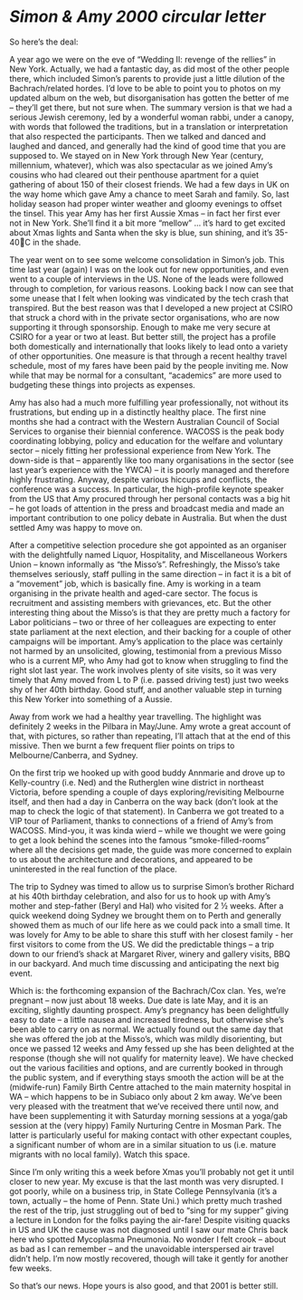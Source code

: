 # _Simon & Amy	2000 circular letter_ 

So here’s the deal:  

A year ago we were on the eve of “Wedding II: revenge of the rellies” in New York.  Actually, we had a fantastic day, as did most of the other people there, which included Simon’s parents to provide just a little dilution of the Bachrach/related hordes.  I’d love to be able to point you to photos on my updated album on the web, but disorganisation has gotten the better of me – they’ll get there, but not sure when.  The summary version is that we had a serious Jewish ceremony, led by a wonderful woman rabbi, under a canopy, with words that followed the traditions, but in a translation or interpretation that also respected the participants.  Then we talked and danced and laughed and danced, and generally had the kind of good time that you are supposed to.  We stayed on in New York through New Year (century, millennium, whatever), which was also spectacular as we joined Amy’s cousins who had cleared out their penthouse apartment for a quiet gathering of about 150 of their closest friends.  We had a few days in UK on the way home which gave Amy a chance to meet Sarah and family.  So, last holiday season had proper winter weather and gloomy evenings to offset the tinsel.  This year Amy has her first Aussie Xmas – in fact her first ever not in New York.  She’ll find it a bit more “mellow” …  it’s hard to get excited about Xmas lights and Santa when the sky is blue, sun shining, and it’s 35-40C in the shade.  

The year went on to see some welcome consolidation in Simon’s job.  This time last year (again) I was on the look out for new opportunities, and even went to a couple of interviews in the US.  None of the leads were followed through to completion, for various reasons.  Looking back I now can see that some unease that I felt when looking was vindicated by the tech crash that transpired.  But the best reason was that I developed a new project at CSIRO that struck a chord with in the private sector organisations, who are now supporting it through sponsorship.  Enough to make me very secure at CSIRO for a year or two at least.  But better still, the project has a profile both domestically and internationally that looks likely to lead onto a variety of other opportunities.  One measure is that through a recent healthy travel schedule, most of my fares have been paid by the people inviting me.  Now while that may be normal for a consultant, “academics” are more used to budgeting these things into projects as expenses.  

Amy has also had a much more fulfilling year professionally, not without its frustrations, but ending up in a distinctly healthy place.  The first nine months she had a contract with the Western Australian Council of Social Services to organise their biennial conference.  WACOSS is the peak body coordinating lobbying, policy and education for the welfare and voluntary sector – nicely fitting her professional experience from New York. The down-side is that – apparently like too many organisations in the sector (see last year’s experience with the YWCA) – it is poorly managed and therefore highly frustrating.  Anyway, despite various hiccups and conflicts, the conference was a success.  In particular, the high-profile keynote speaker from the US that Amy procured through her personal contacts was a big hit – he got loads of attention in the press and broadcast media and made an important contribution to one policy debate in Australia.  But when the dust settled Amy was happy to move on.  

After a competitive selection procedure she got appointed as an organiser with the delightfully named Liquor, Hospitality, and Miscellaneous Workers Union – known informally as “the Misso’s”.  Refreshingly, the Misso’s take themselves seriously, staff pulling in the same direction – in fact it is a bit of a “movement” job, which is basically fine.  Amy is working in a team organising in the private health and aged-care sector.  The focus is recruitment and assisting members with grievances, etc.  But the other interesting thing about the Misso’s is that they are pretty much a factory for Labor politicians – two or three of her colleagues are expecting to enter state parliament at the next election, and their backing for a couple of other campaigns will be important.  Amy’s application to the place was certainly not harmed by an unsolicited, glowing, testimonial from a previous Misso who is a current MP, who Amy had got to know when struggling to find the right slot last year.  The work involves plenty of site visits, so it was very timely that Amy moved from L to P (i.e. passed driving test) just two weeks shy of her 40th birthday.  Good stuff, and another valuable step in turning this New Yorker into something of a Aussie.  

Away from work we had a healthy year travelling.  The highlight was definitely 2 weeks in the Pilbara in May/June.  Amy wrote a great account of that, with pictures, so rather than repeating, I’ll attach that at the end of this missive.  Then we burnt a few frequent flier points on trips to Melbourne/Canberra, and Sydney.  

On the first trip we hooked up with good buddy Annmarie and drove up to Kelly-country (i.e. Ned) and the Rutherglen wine district in northeast Victoria, before spending a couple of days exploring/revisiting Melbourne itself, and then had a day in Canberra on the way back (don’t look at the map to check the logic of that statement).  In Canberra we got treated to a VIP tour of Parliament, thanks to connections of a friend of Amy’s from WACOSS.  Mind-you, it was kinda wierd – while we thought we were going to get a look behind the scenes into the  famous “smoke-filled-rooms” where all the decisions get made, the guide was more concerned to explain to us about the architecture and decorations, and appeared to be uninterested in the real function of the place.  

The trip to Sydney was timed to allow us to surprise Simon’s brother Richard at his 40th birthday celebration, and also for us to hook up with Amy’s mother and step-father (Beryl and Hal) who visited for 2 ½ weeks.  After a quick weekend doing Sydney we brought them on to Perth and generally showed them as much of our life here as we could pack into a small time.  It was lovely for Amy to be able to share this stuff with her closest family - her first visitors to come from the US.  We did the predictable things – a trip down to our friend’s shack at Margaret River, winery and gallery visits, BBQ in our backyard.  And much time discussing and anticipating the next big event.  

Which is: the forthcoming expansion of the Bachrach/Cox clan.  Yes, we’re pregnant – now just about 18 weeks.  Due date is late May, and it is an exciting, slightly daunting prospect.  Amy’s pregnancy has been delightfully easy to date – a little nausea and increased tiredness, but otherwise she’s been able to carry on as normal.  We actually found out the same day that she was offered the job at the Misso’s, which was mildly disorienting, but once we passed 12 weeks and Amy fessed up she has been delighted at the response (though she will not qualify for maternity leave).  We have checked out the various facilities and options, and are currently booked in through the public system, and if everything stays smooth the action will be at the (midwife-run) Family Birth Centre attached to the main maternity hospital in WA – which happens to be in Subiaco only about 2 km away.  We’ve been very pleased with the treatment that we’ve received there until now, and have been supplementing it with Saturday morning sessions at a yoga/gab session at the (very hippy) Family Nurturing Centre in Mosman Park.  The latter is particularly useful for making contact with other expectant couples, a significant number of whom are in a similar situation to us (i.e. mature migrants with no local family).  Watch this space.

Since I’m only writing this a week before Xmas you’ll probably not get it until closer to new year.  My excuse is that the last month was very disrupted.  I got poorly, while on a business trip, in State College Pennsylvania (it’s a town, actually – the home of Penn. State Uni.) which pretty much trashed the rest of the trip, just struggling out of bed to  “sing for my supper” giving a lecture in London for the folks paying the air-fare!  Despite visiting quacks in US and UK the cause was not diagnosed until I saw our mate Chris back here who spotted Mycoplasma Pneumonia.  No wonder I felt crook – about as bad as I can remember – and the unavoidable interspersed air travel didn’t help.  I’m now mostly recovered, though will take it gently for another few weeks.  

So that’s our news.  Hope yours is also good, and that 2001 is better still.  

